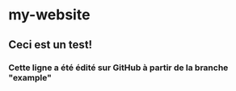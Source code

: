 # my-website

## Ceci est un test!

### Cette ligne a été édité sur GitHub à partir de la branche "example"
